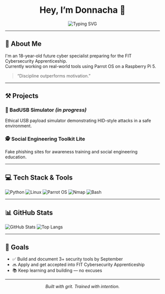 <h1 align="center">Hey, I’m Donnacha 👋</h1>

<p align="center">
  <img src="https://readme-typing-svg.herokuapp.com?font=Fira+Code&size=22&duration=3000&color=58A6FF&center=true&vCenter=true&lines=Cybersecurity+Apprentice;Python+Builder;Ethical+Hacker+in+Training" alt="Typing SVG" />
</p>

---

## 🧠 About Me
I'm an 18-year-old future cyber specialist preparing for the FIT Cybersecurity Apprenticeship.  
Currently working on real-world tools using Parrot OS on a Raspberry Pi 5.

> “Discipline outperforms motivation.”

---

## ⚒️ Projects

### 🔌 BadUSB Simulator *(in progress)*  
Ethical USB payload simulator demonstrating HID-style attacks in a safe environment.

### 🕵️ Social Engineering Toolkit Lite  
Fake phishing sites for awareness training and social engineering education.

---

## 💻 Tech Stack & Tools

![Python](https://img.shields.io/badge/Python-3776AB?style=for-the-badge&logo=python&logoColor=white)
![Linux](https://img.shields.io/badge/Linux-FCC624?style=for-the-badge&logo=linux&logoColor=black)
![Parrot OS](https://img.shields.io/badge/Parrot%20OS-008C76?style=for-the-badge&logo=linux&logoColor=white)
![Nmap](https://img.shields.io/badge/Nmap-005f87?style=for-the-badge&logo=linux&logoColor=white)
![Bash](https://img.shields.io/badge/Bash-121011?style=for-the-badge&logo=gnubash&logoColor=white)

---

## 📊 GitHub Stats

![GitHub Stats](https://github-readme-stats.vercel.app/api?username=DMXZE&show_icons=true&theme=radical)
![Top Langs](https://github-readme-stats.vercel.app/api/top-langs/?username=DMXZE&layout=compact&theme=radical)

---

## 🎯 Goals

- ✅ Build and document 3+ security tools by September  
- 🔜 Apply and get accepted into FIT Cybersecurity Apprenticeship  
- 📚 Keep learning and building — no excuses

---

<p align="center">
  <em>Built with grit. Trained with intention.</em>
</p>
